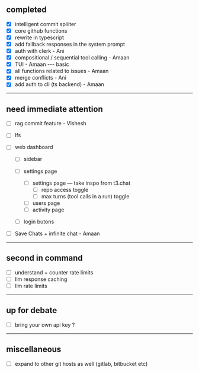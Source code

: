 ## completed

- [x] intelligent commit spliiter
- [x] core github functions
- [x] rewrite in typescript
- [x] add fallback responses in the system prompt
- [x] auth with clerk - Ani
- [x] compositional / sequential tool calling - Amaan
- [x] TUI - Amaan --- basic 
- [x] all functions related to issues - Amaan
- [x] merge conflicts - Ani
- [x] add auth to cli (ts backend) - Amaan

---
## need immediate attention

- [ ] rag commit feature - Vishesh

- [ ] lfs 


- [ ] web dashboard
    - [ ] sidebar
    - [ ] settings page
        - [ ] settings page — take inspo from t3.chat
            - [ ] repo access toggle
            - [ ] max turns (tool calls in a run) toggle  
        - [ ] users  page
        - [ ] activity page  
    - [ ] login butons


- [ ] Save Chats + infinite chat - Amaan

---
## second in command

- [ ] understand + counter rate limits 
- [ ] llm response caching
- [ ] llm rate limits

---
## up for debate

- [ ] bring  your own api key ? 

---
## miscellaneous

- [ ] expand to other git hosts as well (gitlab, bitbucket etc)